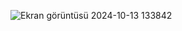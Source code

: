 ![Ekran görüntüsü 2024-10-13 133842](https://github.com/user-attachments/assets/007d4195-30de-410c-9b24-bbbd7afbff77)

